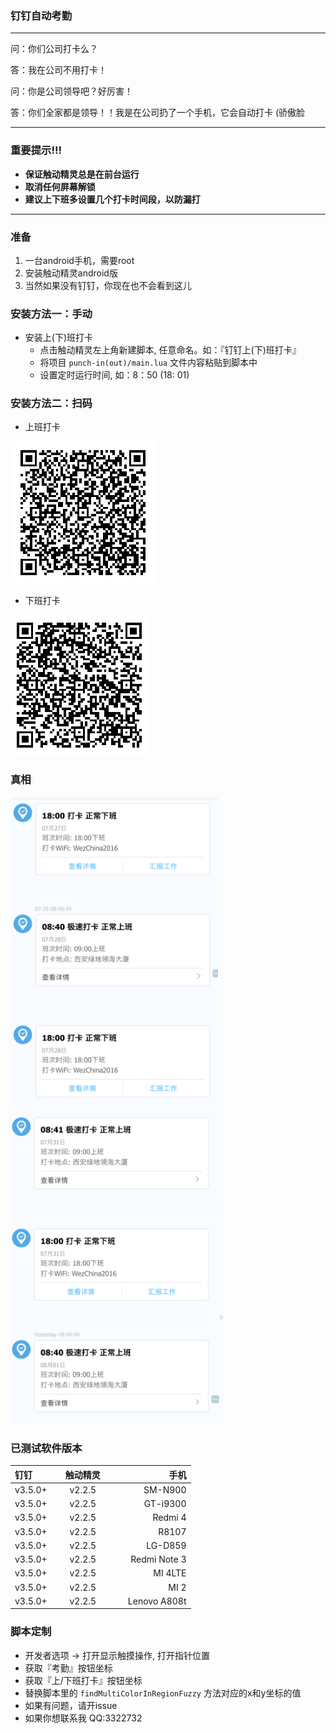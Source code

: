 ### 钉钉自动考勤
----

问：你们公司打卡么？

答：我在公司不用打卡！

问：你是公司领导吧？好厉害！

答：你们全家都是领导！！我是在公司扔了一个手机，它会自动打卡 (骄傲脸

----

### 重要提示!!!
* **保证触动精灵总是在前台运行**
* **取消任何屏幕解锁**
* **建议上下班多设置几个打卡时间段，以防漏打**

----

### 准备
1. 一台android手机，需要root
2. 安装触动精灵android版
3. 当然如果没有钉钉，你现在也不会看到这儿
    
### 安装方法一：手动

* 安装上(下)班打卡
	* 点击触动精灵左上角新建脚本, 任意命名。如：『钉钉上(下)班打卡』
	* 将项目 `punch-in(out)/main.lua` 文件内容粘贴到脚本中
	* 设置定时运行时间, 如：8：50 (18: 01)
	
### 安装方法二：扫码

* 上班打卡

![上班打卡二维码](./punch-in/qrcode.png )

* 下班打卡

![下班打卡二维码](./punch-out/qrcode.png)


### 真相
<img src="./punch1.png" height="500">
<img src="./punch2.png" height="500">

### 已测试软件版本

| 钉钉  | 触动精灵 | 手机 |
|:------------- |:---------------:| -------------:|
| v3.5.0+      | v2.2.5 |         SM-N900 |
| v3.5.0+      | v2.2.5 |         GT-i9300 |
| v3.5.0+      | v2.2.5 |         Redmi 4 |
| v3.5.0+      | v2.2.5 |         R8107 |
| v3.5.0+      | v2.2.5 |         LG-D859 |
| v3.5.0+      | v2.2.5 |         Redmi Note 3 |
| v3.5.0+      | v2.2.5 |         MI 4LTE |
| v3.5.0+      | v2.2.5 |         MI 2 |
| v3.5.0+      | v2.2.5 |         Lenovo A808t |

### 脚本定制

* 开发者选项 -> 打开显示触摸操作, 打开指针位置
* 获取『考勤』按钮坐标
* 获取『上/下班打卡』按钮坐标
* 替换脚本里的 `findMultiColorInRegionFuzzy` 方法对应的x和y坐标的值
* 如果有问题，请开issue
* 如果你想联系我 QQ:3322732
